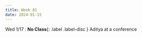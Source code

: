 ```yaml
---
title: Week 01
date: 2024-01-15
---
```


Wed 1/17
: **No Class**{: .label .label-disc } Aditya at a conference
